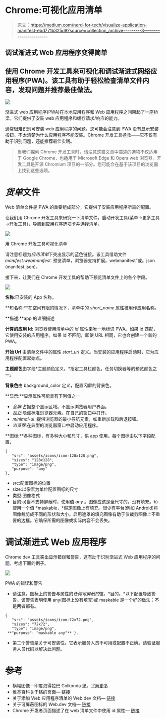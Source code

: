 # Chrome:可视化应用清单

> 原文：<https://medium.com/nerd-for-tech/visualize-application-manifest-ebd771b325d8?source=collection_archive---------3----------------------->

## 调试渐进式 Web 应用程序变得简单

## 使用 Chrome 开发工具来可视化和调试渐进式网络应用程序(PWA)。该工具有助于轻松检查清单文件内容，发现问题并推荐最佳做法。

![](img/202d5e2f7f0b49d0412ef15c8489ba39.png)

渐进式 web 应用程序(PWA)在本地应用程序和 Web 应用程序之间架起了一座桥梁。它们提供了安装 web 应用程序和缓存请求/响应的能力。

通常很难识别可安装 web 应用程序的问题。您可能会注意到 PWA 没有显示安装按钮。不太清楚为什么应用程序不能安装。Chrome 开发工具拯救——它不仅有助于识别问题，还能推荐最佳实践。

> 当我们探索 Chrome 开发工具时，请注意这篇文章中描述的选项不仅适用于 Google Chrome，也适用于 Microsoft Edge 和 Opera web 浏览器。开发工具是开源 Chromium 项目的一部分。您可能会在基于该项目的浏览器上找到这些选项。

# *货单*文件

Web 清单文件是 PWA 的重要组成部分，它提供了安装应用程序所需的配置。

让我们用 Chrome 开发工具来研究一下清单文件。启动开发工具(菜单→更多工具→开发工具)，导航到应用程序选项卡并选择清单。

![](img/a7f7dfad6eddfecafec50259c5db2f49.png)

用 Chrome 开发工具可视化清单

请注意标题为*应用清单*下突出显示的蓝色链接。该工具借助文件 *manifest.webmanifest.* 预览清单，浏览器支持扩展。webmanifest”或。json (manifest.json)。

接下来，让我们在 Chrome 开发工具的帮助下预览清单文件上的各个字段。

![](img/fbf8ccc143749bdd4fd660bfd64e123d.png)

**名称**:已安装的 App 名称。

**短名称:**在空间有限的情况下，清单中的 *short_name* 属性被用作应用名称。

**描述:**app 的详细描述

**计算的应用 Id:** 浏览器使用清单中的 *id* 属性来唯一地标识 PWA。如果 id 匹配，它使用安装的应用程序。如果 id 不匹配，即使 URL 相同，它也会创建一个新的 PWA。

**开始 Url** 由清单文件中的属性 *start_url* 定义。当安装的应用程序启动时，它为应用程序配置起始点。

**主题颜色**由字段*主题颜色定义。*指定工具栏颜色，任务切换器等的预览颜色之一。

**背景色**由 background_color 定义，配置闪屏的背景色。

**显示:**显示属性可能具有下列值之一

*   *全屏*:占据整个显示区域。不显示浏览器用户界面。
*   *独立*:隐藏标准浏览器元素。在自己的窗口中打开。
*   *minimal-ui* :提供浏览器的最小导航元素，如重新加载和后退按钮。
*   *浏览器*:在典型的浏览器窗口中启动应用程序。

**图标:**各种图标，有多种大小和尺寸，供 app 使用。每个图标由以下字段配置，

```
{
   "src": "assets/icons/icon-128x128.png",
   "sizes": "128x128",
   "type": "image/png",
   "purpose": "any"
},
```

*   src:配置图标的位置
*   size:以像素为单位配置图标的尺寸
*   类型:图像格式
*   目的:a)当不支持屏蔽时，使用值 *any* 。图像应该是全尺寸的，没有填充。b)使用一个值 *maskable，*假定图像上有填充。很少有平台(例如 Android)将图像裁剪成不同的形状和大小。启用遮罩的填充图像有助于仅裁剪图像上不重要的边框。它确保所需的图像或实际内容不会丢失。

# 调试渐进式 Web 应用程序

Chrome dev 工具突出显示错误和警告，这有助于识别渐进式 Web 应用程序的问题。考虑下面的例子。

![](img/c02432f37cd7a26262102723b8c12800.png)

PWA 的错误和警告

*   请注意，图标上的警告与属性的*任何可屏蔽的*值，*目的。*以下配置导致警告。该警告表明使用 any(图标上没有填充)或 maskable 是一个好的做法；不是两者都有。

```
{
   "src": "assets/icons/icon-72x72.png",
   "sizes": "72x72",
   "type": "image/png",
 **"purpose": "maskable any"** },
```

*   第二个警告是关于可安装性。它表示服务人员不可用或配置不正确。请验证服务人员代码以解决此问题。

# 参考

*   横幅图像—印度海得拉巴 Golkonda 堡。[了解更多](https://en.wikipedia.org/wiki/Golconda_Fort)
*   维基百科关于铬的页面— [链接](https://en.wikipedia.org/wiki/Chromium_(web_browser))
*   关于添加 Web 应用程序清单的 Web.dev 文档— [链接](https://web.dev/add-manifest/)
*   关于可屏蔽图标的 Web.dev 文档— [链接](https://web.dev/maskable-icon/)
*   Chrome 开发者页面描述了在 web 清单文件中使用 id 属性— [链接](https://developer.chrome.com/blog/pwa-manifest-id/)